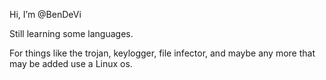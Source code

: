 Hi, I’m @BenDeVi

Still learning some languages.


For things like the trojan, keylogger, file infector, and maybe any more that may be added use a Linux os.
